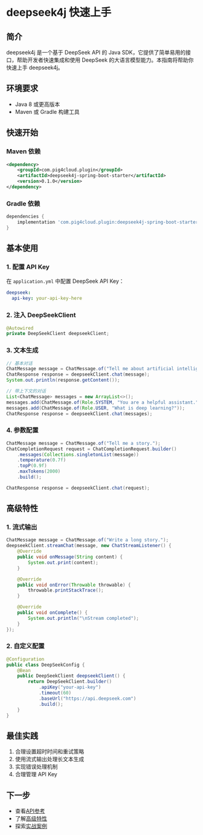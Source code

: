 # deepseek4j 快速上手

## 简介

deepseek4j 是一个基于 DeepSeek API 的 Java SDK，它提供了简单易用的接口，帮助开发者快速集成和使用 DeepSeek 的大语言模型能力。本指南将帮助你快速上手 deepseek4j。

## 环境要求

- Java 8 或更高版本
- Maven 或 Gradle 构建工具

## 快速开始

### Maven 依赖

```xml
<dependency>
    <groupId>com.pig4cloud.plugin</groupId>
    <artifactId>deepseek4j-spring-boot-starter</artifactId>
    <version>0.1.0</version>
</dependency>
```

### Gradle 依赖

```groovy
dependencies {
    implementation 'com.pig4cloud.plugin:deepseek4j-spring-boot-starter:0.1.0'
}
```

## 基本使用

### 1. 配置 API Key

在 `application.yml` 中配置 DeepSeek API Key：

```yaml
deepseek:
  api-key: your-api-key-here
```

### 2. 注入 DeepSeekClient

```java
@Autowired
private DeepSeekClient deepseekClient;
```

### 3. 文本生成

```java
// 基本对话
ChatMessage message = ChatMessage.of("Tell me about artificial intelligence.");
ChatResponse response = deepseekClient.chat(message);
System.out.println(response.getContent());

// 带上下文的对话
List<ChatMessage> messages = new ArrayList<>();
messages.add(ChatMessage.of(Role.SYSTEM, "You are a helpful assistant."));
messages.add(ChatMessage.of(Role.USER, "What is deep learning?"));
ChatResponse response = deepseekClient.chat(messages);
```

### 4. 参数配置

```java
ChatMessage message = ChatMessage.of("Tell me a story.");
ChatCompletionRequest request = ChatCompletionRequest.builder()
    .messages(Collections.singletonList(message))
    .temperature(0.7f)
    .topP(0.9f)
    .maxTokens(2000)
    .build();

ChatResponse response = deepseekClient.chat(request);
```

## 高级特性

### 1. 流式输出

```java
ChatMessage message = ChatMessage.of("Write a long story.");
deepseekClient.streamChat(message, new ChatStreamListener() {
    @Override
    public void onMessage(String content) {
        System.out.print(content);
    }

    @Override
    public void onError(Throwable throwable) {
        throwable.printStackTrace();
    }

    @Override
    public void onComplete() {
        System.out.println("\nStream completed");
    }
});
```

### 2. 自定义配置

```java
@Configuration
public class DeepSeekConfig {
    @Bean
    public DeepSeekClient deepseekClient() {
        return DeepSeekClient.builder()
            .apiKey("your-api-key")
            .timeout(60)
            .baseUrl("https://api.deepseek.com")
            .build();
    }
}
```

## 最佳实践

1. 合理设置超时时间和重试策略
2. 使用流式输出处理长文本生成
3. 实现错误处理机制
4. 合理管理 API Key

## 下一步

- 查看[API参考](/ai/deepseek4j/api-reference)
- 了解[高级特性](/ai/deepseek4j/advanced)
- 探索[实战案例](/ai/deepseek4j/case-studies)